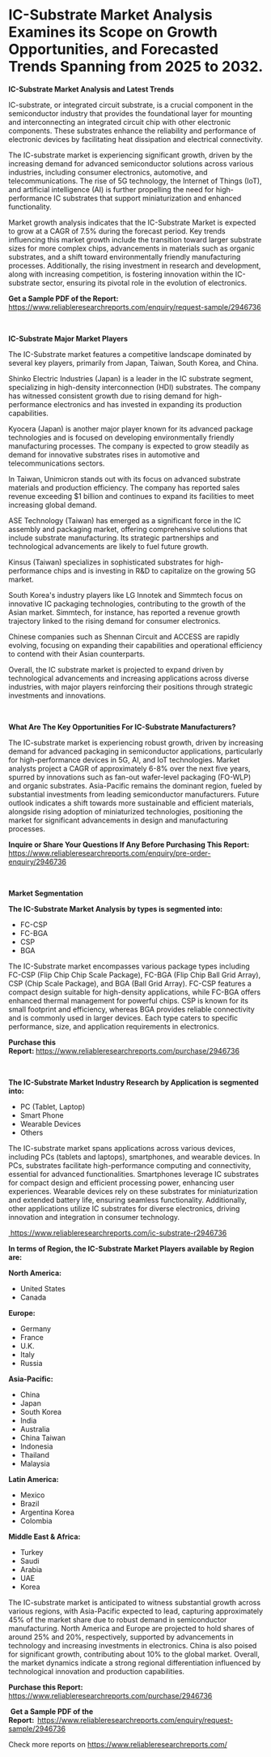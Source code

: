 <p><h1>IC-Substrate Market Analysis Examines its Scope on Growth Opportunities, and Forecasted Trends Spanning from 2025 to 2032.</h1></p><p><strong>IC-Substrate Market Analysis and Latest Trends</strong></p>
<p><p>IC-substrate, or integrated circuit substrate, is a crucial component in the semiconductor industry that provides the foundational layer for mounting and interconnecting an integrated circuit chip with other electronic components. These substrates enhance the reliability and performance of electronic devices by facilitating heat dissipation and electrical connectivity.</p><p>The IC-substrate market is experiencing significant growth, driven by the increasing demand for advanced semiconductor solutions across various industries, including consumer electronics, automotive, and telecommunications. The rise of 5G technology, the Internet of Things (IoT), and artificial intelligence (AI) is further propelling the need for high-performance IC substrates that support miniaturization and enhanced functionality.</p><p>Market growth analysis indicates that the IC-Substrate Market is expected to grow at a CAGR of 7.5% during the forecast period. Key trends influencing this market growth include the transition toward larger substrate sizes for more complex chips, advancements in materials such as organic substrates, and a shift toward environmentally friendly manufacturing processes. Additionally, the rising investment in research and development, along with increasing competition, is fostering innovation within the IC-substrate sector, ensuring its pivotal role in the evolution of electronics.</p></p>
<p><strong>Get a Sample PDF of the Report:&nbsp;</strong> <a href="https://www.reliableresearchreports.com/enquiry/request-sample/2946736?utm_campaign=3057&utm_medium=2&utm_source=Github&utm_content=ia&utm_term=12032025&utm_id=ic-substrate">https://www.reliableresearchreports.com/enquiry/request-sample/2946736</a></p>
<p>&nbsp;</p>
<p><strong>IC-Substrate Major Market Players</strong></p>
<p><p>The IC-Substrate market features a competitive landscape dominated by several key players, primarily from Japan, Taiwan, South Korea, and China. </p><p>Shinko Electric Industries (Japan) is a leader in the IC substrate segment, specializing in high-density interconnection (HDI) substrates. The company has witnessed consistent growth due to rising demand for high-performance electronics and has invested in expanding its production capabilities. </p><p>Kyocera (Japan) is another major player known for its advanced package technologies and is focused on developing environmentally friendly manufacturing processes. The company is expected to grow steadily as demand for innovative substrates rises in automotive and telecommunications sectors.</p><p>In Taiwan, Unimicron stands out with its focus on advanced substrate materials and production efficiency. The company has reported sales revenue exceeding $1 billion and continues to expand its facilities to meet increasing global demand.</p><p>ASE Technology (Taiwan) has emerged as a significant force in the IC assembly and packaging market, offering comprehensive solutions that include substrate manufacturing. Its strategic partnerships and technological advancements are likely to fuel future growth.</p><p>Kinsus (Taiwan) specializes in sophisticated substrates for high-performance chips and is investing in R&D to capitalize on the growing 5G market.</p><p>South Korea's industry players like LG Innotek and Simmtech focus on innovative IC packaging technologies, contributing to the growth of the Asian market. Simmtech, for instance, has reported a revenue growth trajectory linked to the rising demand for consumer electronics.</p><p>Chinese companies such as Shennan Circuit and ACCESS are rapidly evolving, focusing on expanding their capabilities and operational efficiency to contend with their Asian counterparts. </p><p>Overall, the IC substrate market is projected to expand driven by technological advancements and increasing applications across diverse industries, with major players reinforcing their positions through strategic investments and innovations.</p></p>
<p>&nbsp;</p>
<p><strong>What Are The Key Opportunities For IC-Substrate Manufacturers?</strong></p>
<p><p>The IC-substrate market is experiencing robust growth, driven by increasing demand for advanced packaging in semiconductor applications, particularly for high-performance devices in 5G, AI, and IoT technologies. Market analysts project a CAGR of approximately 6-8% over the next five years, spurred by innovations such as fan-out wafer-level packaging (FO-WLP) and organic substrates. Asia-Pacific remains the dominant region, fueled by substantial investments from leading semiconductor manufacturers. Future outlook indicates a shift towards more sustainable and efficient materials, alongside rising adoption of miniaturized technologies, positioning the market for significant advancements in design and manufacturing processes.</p></p>
<p><strong>Inquire or Share Your Questions If Any Before Purchasing This Report:</strong> <a href="https://www.reliableresearchreports.com/enquiry/pre-order-enquiry/2946736?utm_campaign=3057&utm_medium=2&utm_source=Github&utm_content=ia&utm_term=12032025&utm_id=ic-substrate">https://www.reliableresearchreports.com/enquiry/pre-order-enquiry/2946736</a></p>
<p>&nbsp;</p>
<p><strong>Market Segmentation</strong></p>
<p><strong>The IC-Substrate Market Analysis by types is segmented into:</strong></p>
<p><ul><li>FC-CSP</li><li>FC-BGA</li><li>CSP</li><li>BGA</li></ul></p>
<p><p>The IC-Substrate market encompasses various package types including FC-CSP (Flip Chip Chip Scale Package), FC-BGA (Flip Chip Ball Grid Array), CSP (Chip Scale Package), and BGA (Ball Grid Array). FC-CSP features a compact design suitable for high-density applications, while FC-BGA offers enhanced thermal management for powerful chips. CSP is known for its small footprint and efficiency, whereas BGA provides reliable connectivity and is commonly used in larger devices. Each type caters to specific performance, size, and application requirements in electronics.</p></p>
<p><strong>Purchase this Report:&nbsp;</strong><a href="https://www.reliableresearchreports.com/purchase/2946736?utm_campaign=3057&utm_medium=2&utm_source=Github&utm_content=ia&utm_term=12032025&utm_id=ic-substrate">https://www.reliableresearchreports.com/purchase/2946736</a></p>
<p>&nbsp;</p>
<p><strong>The IC-Substrate Market Industry Research by Application is segmented into:</strong></p>
<p><ul><li>PC (Tablet, Laptop)</li><li>Smart Phone</li><li>Wearable Devices</li><li>Others</li></ul></p>
<p><p>The IC-substrate market spans applications across various devices, including PCs (tablets and laptops), smartphones, and wearable devices. In PCs, substrates facilitate high-performance computing and connectivity, essential for advanced functionalities. Smartphones leverage IC substrates for compact design and efficient processing power, enhancing user experiences. Wearable devices rely on these substrates for miniaturization and extended battery life, ensuring seamless functionality. Additionally, other applications utilize IC substrates for diverse electronics, driving innovation and integration in consumer technology.</p></p>
<p><a href="https://www.reliableresearchreports.com/ic-substrate-r2946736?utm_campaign=3057&utm_medium=2&utm_source=Github&utm_content=ia&utm_term=12032025&utm_id=ic-substrate">&nbsp;https://www.reliableresearchreports.com/ic-substrate-r2946736</a></p>
<p><strong>In terms of Region, the IC-Substrate Market Players available by Region are:</strong></p>
<p>
    <p> <strong> North America: </strong>
        <ul>
            <li>United States</li>
            <li>Canada</li>
        </ul>
        </p> 
    <p> <strong> Europe: </strong>
        <ul>
            <li>Germany</li>
            <li>France</li>
            <li>U.K.</li>
            <li>Italy</li>
            <li>Russia</li>
        </ul>
        </p> 
    <p> <strong> Asia-Pacific: </strong>
        <ul>
            <li>China</li>
            <li>Japan</li>
            <li>South Korea</li>
            <li>India</li>
            <li>Australia</li>
            <li>China Taiwan</li>
            <li>Indonesia</li>
            <li>Thailand</li>
            <li>Malaysia</li>
        </ul>
        </p> 
    <p> <strong> Latin America: </strong>
        <ul>
            <li>Mexico</li>
            <li>Brazil</li>
            <li>Argentina Korea</li>
            <li>Colombia</li>
        </ul>
        </p> 
    <p> <strong> Middle East & Africa: </strong>
        <ul>
            <li>Turkey</li>
            <li>Saudi</li>
            <li>Arabia</li>
            <li>UAE</li>
            <li>Korea</li>
        </ul>
    </p>
    </p>
<p><p>The IC-substrate market is anticipated to witness substantial growth across various regions, with Asia-Pacific expected to lead, capturing approximately 45% of the market share due to robust demand in semiconductor manufacturing. North America and Europe are projected to hold shares of around 25% and 20%, respectively, supported by advancements in technology and increasing investments in electronics. China is also poised for significant growth, contributing about 10% to the global market. Overall, the market dynamics indicate a strong regional differentiation influenced by technological innovation and production capabilities.</p></p>
<p><strong>Purchase this Report: </strong><a href="https://www.reliableresearchreports.com/purchase/2946736?utm_campaign=3057&utm_medium=2&utm_source=Github&utm_content=ia&utm_term=12032025&utm_id=ic-substrate">https://www.reliableresearchreports.com/purchase/2946736</a></p>
<p>&nbsp;<strong>Get a Sample PDF of the Report:&nbsp;&nbsp;</strong><a href="https://www.reliableresearchreports.com/enquiry/request-sample/2946736?utm_campaign=3057&utm_medium=2&utm_source=Github&utm_content=ia&utm_term=12032025&utm_id=ic-substrate">https://www.reliableresearchreports.com/enquiry/request-sample/2946736</a></p>
<p><strong></strong></p>
<p>Check more reports on <a href="https://www.reliableresearchreports.com/?utm_campaign=3057&utm_medium=2&utm_source=Github&utm_content=ia&utm_term=12032025&utm_id=ic-substrate">https://www.reliableresearchreports.com/</a></p>